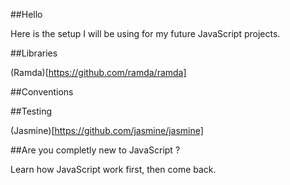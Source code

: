 ##Hello

Here is the setup I will be using for my future JavaScript projects.

##Libraries

(Ramda)[https://github.com/ramda/ramda]

##Conventions

##Testing

(Jasmine)[https://github.com/jasmine/jasmine]

##Are you completly new to JavaScript ?

Learn how JavaScript work first, then come back.
